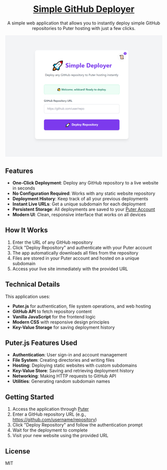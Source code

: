 <h1 align="center">
  <a href="https://puter.com/app/github-quick-deploy" target="_blank">Simple GitHub Deployer</a>
</h1>

<p align="center">A simple web application that allows you to instantly deploy simple GitHub repositories to Puter hosting with just a few clicks.
</p>

<p align="center">
  <img src="screenshot.png" alt="Screenshot" width="600" />
</p>


## Features

- **One-Click Deployment**: Deploy any GitHub repository to a live website in seconds
- **No Configuration Required**: Works with any static website repository
- **Deployment History**: Keep track of all your previous deployments
- **Instant Live URLs**: Get a unique subdomain for each deployment
- **Persistent Storage**: All deployments are saved to your [Puter Account](https://puter.com)
- **Modern UI**: Clean, responsive interface that works on all devices

## How It Works

1. Enter the URL of any GitHub repository
2. Click "Deploy Repository" and authenticate with your Puter account
3. The app automatically downloads all files from the repository
4. Files are stored in your Puter account and hosted on a unique subdomain
5. Access your live site immediately with the provided URL

## Technical Details

This application uses:
- **Puter.js** for authentication, file system operations, and web hosting
- **GitHub API** to fetch repository content
- **Vanilla JavaScript** for the frontend logic
- **Modern CSS** with responsive design principles
- **Key-Value Storage** for saving deployment history

## Puter.js Features Used

- **Authentication**: User sign-in and account management
- **File System**: Creating directories and writing files
- **Hosting**: Deploying static websites with custom subdomains
- **Key-Value Store**: Saving and retrieving deployment history
- **Networking**: Making HTTP requests to GitHub API
- **Utilities**: Generating random subdomain names

## Getting Started

1. Access the application through [Puter](https://puter.com)
2. Enter a GitHub repository URL (e.g., https://github.com/username/repository)
3. Click "Deploy Repository" and follow the authentication prompt
4. Wait for the deployment to complete
5. Visit your new website using the provided URL

## License

MIT
